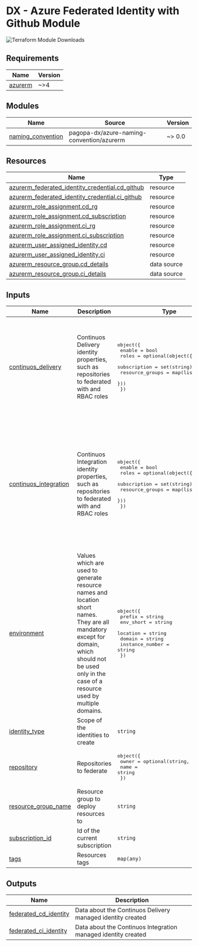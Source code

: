 # DX - Azure Federated Identity with Github Module

![Terraform Module Downloads](https://img.shields.io/terraform/module/dm/pagopa-dx/azure-federated-identity-with-github/azurerm?logo=terraform&label=downloads&cacheSeconds=5000&link=https%3A%2F%2Fregistry.terraform.io%2Fmodules%2Fpagopa-dx%2Fazure-federated-identity-with-github%2Fazurerm%2Flatest)

<!-- markdownlint-disable -->
<!-- BEGIN_TF_DOCS -->
## Requirements

| Name | Version |
|------|---------|
| <a name="requirement_azurerm"></a> [azurerm](#requirement\_azurerm) | ~>4 |

## Modules

| Name | Source | Version |
|------|--------|---------|
| <a name="module_naming_convention"></a> [naming\_convention](#module\_naming\_convention) | pagopa-dx/azure-naming-convention/azurerm | ~> 0.0 |

## Resources

| Name | Type |
|------|------|
| [azurerm_federated_identity_credential.cd_github](https://registry.terraform.io/providers/hashicorp/azurerm/latest/docs/resources/federated_identity_credential) | resource |
| [azurerm_federated_identity_credential.ci_github](https://registry.terraform.io/providers/hashicorp/azurerm/latest/docs/resources/federated_identity_credential) | resource |
| [azurerm_role_assignment.cd_rg](https://registry.terraform.io/providers/hashicorp/azurerm/latest/docs/resources/role_assignment) | resource |
| [azurerm_role_assignment.cd_subscription](https://registry.terraform.io/providers/hashicorp/azurerm/latest/docs/resources/role_assignment) | resource |
| [azurerm_role_assignment.ci_rg](https://registry.terraform.io/providers/hashicorp/azurerm/latest/docs/resources/role_assignment) | resource |
| [azurerm_role_assignment.ci_subscription](https://registry.terraform.io/providers/hashicorp/azurerm/latest/docs/resources/role_assignment) | resource |
| [azurerm_user_assigned_identity.cd](https://registry.terraform.io/providers/hashicorp/azurerm/latest/docs/resources/user_assigned_identity) | resource |
| [azurerm_user_assigned_identity.ci](https://registry.terraform.io/providers/hashicorp/azurerm/latest/docs/resources/user_assigned_identity) | resource |
| [azurerm_resource_group.cd_details](https://registry.terraform.io/providers/hashicorp/azurerm/latest/docs/data-sources/resource_group) | data source |
| [azurerm_resource_group.ci_details](https://registry.terraform.io/providers/hashicorp/azurerm/latest/docs/data-sources/resource_group) | data source |

## Inputs

| Name | Description | Type | Default | Required |
|------|-------------|------|---------|:--------:|
| <a name="input_continuos_delivery"></a> [continuos\_delivery](#input\_continuos\_delivery) | Continuos Delivery identity properties, such as repositories to federated with and RBAC roles | <pre>object({<br/>    enable = bool<br/>    roles = optional(object({<br/>      subscription    = set(string)<br/>      resource_groups = map(list(string))<br/>    }))<br/>  })</pre> | <pre>{<br/>  "enable": true,<br/>  "roles": {<br/>    "resource_groups": {<br/>      "terraform-state-rg": [<br/>        "Storage Blob Data Contributor"<br/>      ]<br/>    },<br/>    "subscription": [<br/>      "Contributor"<br/>    ]<br/>  }<br/>}</pre> | no |
| <a name="input_continuos_integration"></a> [continuos\_integration](#input\_continuos\_integration) | Continuos Integration identity properties, such as repositories to federated with and RBAC roles | <pre>object({<br/>    enable = bool<br/>    roles = optional(object({<br/>      subscription    = set(string)<br/>      resource_groups = map(list(string))<br/>    }))<br/>  })</pre> | <pre>{<br/>  "enable": true,<br/>  "roles": {<br/>    "resource_groups": {<br/>      "terraform-state-rg": [<br/>        "Storage Blob Data Contributor"<br/>      ]<br/>    },<br/>    "subscription": [<br/>      "Reader",<br/>      "Reader and Data Access",<br/>      "PagoPA IaC Reader",<br/>      "DocumentDB Account Contributor",<br/>      "PagoPA API Management Service List Secrets"<br/>    ]<br/>  }<br/>}</pre> | no |
| <a name="input_environment"></a> [environment](#input\_environment) | Values which are used to generate resource names and location short names. They are all mandatory except for domain, which should not be used only in the case of a resource used by multiple domains. | <pre>object({<br/>    prefix          = string<br/>    env_short       = string<br/>    location        = string<br/>    domain          = string<br/>    instance_number = string<br/>  })</pre> | n/a | yes |
| <a name="input_identity_type"></a> [identity\_type](#input\_identity\_type) | Scope of the identities to create | `string` | `"infra"` | no |
| <a name="input_repository"></a> [repository](#input\_repository) | Repositories to federate | <pre>object({<br/>    owner = optional(string, "pagopa")<br/>    name  = string<br/>  })</pre> | n/a | yes |
| <a name="input_resource_group_name"></a> [resource\_group\_name](#input\_resource\_group\_name) | Resource group to deploy resources to | `string` | n/a | yes |
| <a name="input_subscription_id"></a> [subscription\_id](#input\_subscription\_id) | Id of the current subscription | `string` | n/a | yes |
| <a name="input_tags"></a> [tags](#input\_tags) | Resources tags | `map(any)` | n/a | yes |

## Outputs

| Name | Description |
|------|-------------|
| <a name="output_federated_cd_identity"></a> [federated\_cd\_identity](#output\_federated\_cd\_identity) | Data about the Continuos Delivery managed identity created |
| <a name="output_federated_ci_identity"></a> [federated\_ci\_identity](#output\_federated\_ci\_identity) | Data about the Continuos Integration managed identity created |
<!-- END_TF_DOCS -->
